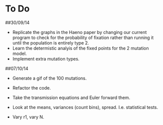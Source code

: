 To Do
===

##30/09/14

* Replicate the graphs in the Haeno paper by changing our current program to check for the probability of fixation rather than running it until the population is entirely type 2. 
* Learn the determistic analyis of the fixed points for the 2 mutation model. 
* Implement extra mutation types. 



##07/10/14 

* Generate a gif of the 100 mutations. 
* Refactor the code.
* Take the transmission equations and Euler forward them.
* Look at the means, variances (count bins), spread. I.e. statistical tests.  

* Vary r1, vary N. 
